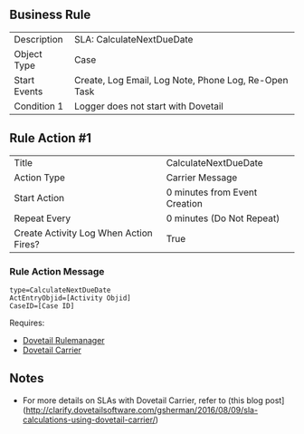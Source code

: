 ## Business Rule

|  |  |
| ------------- | ------------- |
| Description  |SLA: CalculateNextDueDate|
| Object Type  | Case|
| Start Events| Create, Log Email, Log Note, Phone Log, Re-Open Task
| Condition 1 | Logger does not start with Dovetail

## Rule Action #1

|  |  |
| ------------- | ------------- |
| Title	| CalculateNextDueDate
| Action Type	| Carrier Message
| Start Action	| 0 minutes from Event Creation
| Repeat Every	| 0 minutes (Do Not Repeat)
| Create Activity Log When Action Fires?	| True

### Rule Action Message	
```
type=CalculateNextDueDate
ActEntryObjid=[Activity Objid]
CaseID=[Case ID]
```

Requires:
* [Dovetail Rulemanager](https://support.dovetailsoftware.com/selfservice/products/show/RuleManager)
* [Dovetail Carrier](https://support.dovetailsoftware.com/selfservice/products/show/Dovetail%20Carrier)

## Notes
* For more details on SLAs with Dovetail Carrier, refer to (this blog post](http://clarify.dovetailsoftware.com/gsherman/2016/08/09/sla-calculations-using-dovetail-carrier/)

